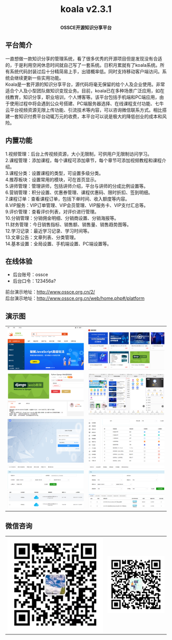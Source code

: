 <h1 align="center" style="margin: 30px 0 30px; font-weight: bold;">koala v2.3.1</h1>
<h4 align="center">OSSCE开源知识分享平台</h4>

## 平台简介

一直想做一款知识分享的管理系统，看了很多优秀的开源项目但是发现没有合适的，于是利用空闲休息时间就自己写了一套系统。日积月累就有了koala系统。所有系统代码封装过后十分精简易上手，出错概率低。同时支持移动客户端访问。系统会继续更新一些实用功能。  <br>
Koala是一套开源的知识分享平台，源代码将毫无保留的给个人及企业使用。非常适合个人及小型团队做知识变现业务。目前，koala已在多种场景广泛应用，如在线教育，知识分享，职业培训，个人博客等。该平台包括手机端和PC端应用，由于使用过程中将会遇到公众号搭建、PC端服务器选择、在线课程支付功能、七牛云平台视频资源无限上传功能、引流技术等内容，可以咨询微信联系方式。相比搭建一套知识付费平台动辄万元的收费，本平台可以说是极大的降低创业的成本和风险。

## 内置功能

1.视频管理：后台上传视频资源，大小无限制，可供用户无限制访问学习。  <br>
2.课程管理：添加课程，每个课程可添加章节，每个章节可添加视频教程和课程介绍。  <br>
3.课程分类：设置课程的类型，可设置多级分类。<br>
4.推荐板块：设置常用的模块，可在首页显示。<br>
5.讲师管理：管理讲师，包括讲师介绍，平台与讲师的分成比例设置等。<br>
6.营销管理：积分设置、优惠券管理、课程优惠码、限时折扣、签到明细。<br>
7.课程订单：查看课程订单，包括下单时间、收入额度等内容。<br>
8.VIP服务：VIP订单管理、VIP会员管理、VIP服务卡、VIP支付汇总等。<br>
9.评价管理：查看评价列表，对评价进行管理。<br>
10.分销管理：分销佣金明细、分销商设置、分销海报等。<br>
11.财务管理：今日销售指标、销售额、销售量、销售趋势图等。<br>
12.学习记录：最近学习记录、学习时间等。<br>
13.文章公告：文章列表、分类管理。<br>
14.基本设置：全局设置、手机端设置、PC端设置等。<br>

## 在线体验

- 后台账号：ossce
- 后台口令：123456a?

前台演示地址：http://www.ossce.org.cn/2/  
后台演示地址：http://www.ossce.org.cn/web/home.php#/platform

## 演示图

<table>
    <tr>
        <td><img src="https://github.com/ossce/koala/blob/main/image/%E5%89%8D%E5%8F%B001.png?raw=true"/></td>
        <td><img src="https://github.com/ossce/koala/blob/main/image/%E5%89%8D%E5%8F%B002.png?raw=true"/></td>
    </tr>
    <tr>
        <td><img src="https://github.com/ossce/koala/blob/main/image/%E5%89%8D%E5%8F%B003.png?raw=true"/></td>
        <td><img src="https://github.com/ossce/koala/blob/main/image/%E5%89%8D%E5%8F%B004.png?raw=true"/></td>
    </tr>
    <tr>
        <td><img src="https://github.com/ossce/koala/blob/main/image/%E5%90%8E%E5%8F%B001.png?raw=true"/></td>
        <td><img src="https://github.com/ossce/koala/blob/main/image/%E5%90%8E%E5%8F%B002.png?raw=true"/></td>
    </tr>
	<tr>
        <td><img src="https://github.com/ossce/koala/blob/main/image/%E5%90%8E%E5%8F%B003.png?raw=true"/></td>
        <td><img src="https://github.com/ossce/koala/blob/main/image/%E5%90%8E%E5%8F%B004.png?raw=true"/></td>
    </tr>	 
</table>


## 微信咨询

<table>
    <tr>
        <td><img src="https://github.com/ossce/koala/blob/main/image/%E5%BE%AE%E4%BF%A1%E5%90%8D%EF%BC%9Aossce666.jpg?raw=true"/></td>
        <td><img src="https://github.com/ossce/koala/blob/main/image/%E5%85%AC%E4%BC%97%E5%8F%B7%E5%B9%B3%E5%8F%B0-%E6%89%8B%E6%9C%BA%E7%89%88.jpg?raw=true"/></td>
    </tr>	 
</table>
